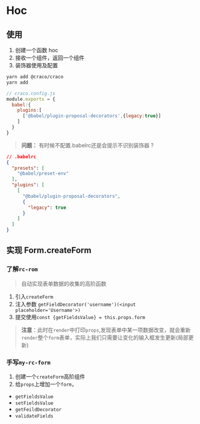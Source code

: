 # Hoc

## 使用

1. 创建一个函数 hoc
2. 接收一个组件，返回一个组件
3. 装饰器使用及配置
```bash
yarn add @craco/craco
yarn add 
```
```javascript
// craco.config.js
module.exports = {
  babel:{
    plugins:[
      ['@babel/plugin-proposal-decorators',{legacy:true}]
    ]
  }
}
```
> **问题：** 有时候不配置.babelrc还是会提示不识别装饰器 ?  
```json
// .babelrc
{
  "presets": [
    "@babel/preset-env"
  ],
  "plugins": [
    [
      "@babel/plugin-proposal-decorators",
      {
        "legacy": true
      }
    ]
  ]
}
```

## 实现 Form.createForm

### 了解`rc-rom`
> 自动实现表单数据的收集的高阶函数
1. 引入`createForm`
2. 注入参数 `getFieldDecorator('username')(<input placeholder='Username'>)`
3. 提交使用`const {getFieldsValue} = this.props.form`

> **注意**：此时在`render`中打印`props`,发现表单中某一项数据改变，就会重新`render`整个`form`表单，实际上我们只需要让变化的输入框发生更新(局部更新)

### 手写`my-rc-form`
1. 创建一个`createForm`高阶组件
2. 给`props`上增加一个`form`，
- `getFieldsValue`
- `setFieldsValue`
- `getFeildDecorator`
- `validateFields`

